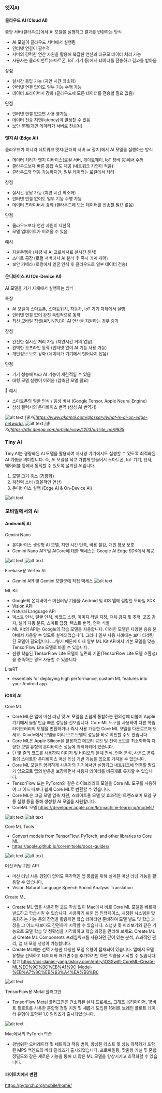 ### 엣지AI

#### 클라우드 AI (Cloud AI)

중앙 서버(클라우드)에서 AI 모델을 실행하고 결과를 반환하는 방식
- AI 모델이 클라우드 서버에서 실행됨
- 인터넷 연결이 필수적
- 서버의 강력한 연산 자원을 활용해 복잡한 연산과 대규모 데이터 처리 가능
- 사용자는 클라이언트(스마트폰, IoT 기기 등)에서 데이터를 전송하고 결과를 받아옴

장점
- 실시간 응답 가능 (지연 시간 최소화)
- 인터넷 연결 없이도 일부 기능 수행 가능
- 데이터 프라이버시 강화 (클라우드에 모든 데이터를 전송할 필요 없음)

단점

- 인터넷 연결 없으면 사용 불가능
- 데이터 전송 지연(latency)이 발생할 수 있음
- 보안 문제(개인 데이터가 서버로 전송됨)

#### 엣지 AI (Edge AI)
클라우드가 아니라 네트워크 엣지(근처의 서버 or 장치)에서 AI 모델을 실행하는 방식

- 데이터 처리가 엣지 디바이스(로컬 서버, 게이트웨이, IoT 장비 등)에서 수행
- 클라우드보다 빠른 응답 속도 제공 (네트워크 지연이 적음)
- 클라우드와 연동 가능하지만, 일부 데이터는 로컬에서 처리

장점

- 실시간 응답 가능 (지연 시간 최소화)
- 인터넷 연결 없이도 일부 기능 수행 가능
- 데이터 프라이버시 강화 (클라우드에 모든 데이터를 전송할 필요 없음)

단점

- 클라우드보다 연산 자원이 제한적
- 모델 업데이트가 어려울 수 있음

예시
- 자율주행차 (차량 내 AI 프로세서로 실시간 분석)
- 스마트 공장 (로컬 서버에서 AI 분석 후 즉시 기계 제어)
- 보안 카메라 (로컬에서 얼굴 인식 후 클라우드로 일부 데이터 전송)

#### 온디바이스 AI (On-Device AI)

AI 모델을 기기 자체에서 실행하는 방식

특징
- AI 모델이 스마트폰, 스마트워치, 자동차, IoT 기기 자체에서 실행
- 인터넷 연결 없이 완전 독립적으로 동작
- 최신 모바일 칩셋(AP, NPU)이 AI 연산을 지원하는 경우 증가

장점

- 완전한 실시간 처리 가능 (지연시간 거의 없음)
- 완벽한 오프라인 동작 (인터넷 없이 AI 기능 사용 가능)
- 개인정보 보호 강화 (데이터가 기기에서 벗어나지 않음)

단점

- 기기 성능에 따라 AI 기능이 제한적일 수 있음
- 대형 모델 실행이 어려움 (압축된 모델 필요)

🔹 예시
- 스마트폰의 얼굴 인식 / 음성 비서 (Google Tensor, Apple Neural Engine)
- 삼성 갤럭시의 온디바이스 번역 (삼성 AI 번역기)


![alt text](image/edgeai.png)
*[출처]https://www.akamai.com/glossary/what-is-ai-on-edge-networks*
![alt text](image/ondevice.png)
*[출처]https://dbr.donga.com/article/view/1203/article_no/9635*

### Tiny AI

Tiny AI는 경량화된 AI 모델을 활용하여 저사양 기기에서도 실행할 수 있도록 최적화된 AI 기술을 의미합니다.
즉, AI 모델을 작고 가볍게 만들어서 스마트폰, IoT 기기, 센서, 웨어러블 등에서 동작할 수 있도록 설계된 AI입니다.

1. 모델 크기 축소 (경량화)
2. 저전력 소비 (효율적인 연산)
3. 온디바이스 실행 (Edge AI & On-Device AI)

![alt text](image/tinyai.png)

### 모바일에서의 AI

#### Android의 AI

Gemini Nano
- 온디바이스 생성형 AI 모델, 지연 시간 단축, 비용 절감, 개인 정보 보호
- Gemini Nano API 및 AICore에 대한 액세스는 Google AI Edge SDK에서 제공

![alt text](image/gemininano1.png)
![alt text](image/gemininano2.png)


Firebase용 Vertex AI
- Gemini API 및 Gemini 모델군에 직접 액세스
![alt text](image/vertexai.png)

ML Kit
- Google의 온디바이스 머신러닝 기술을 Android 및 iOS 앱에 결합한 모바일 SDK
- Vision API
- Natural Language API
- 텍스트 인식, 얼굴 인식, 바코드 스캔, 이미지 라벨 지정, 객체 감지 및 추적, 포즈 감지, 셀카 자동 분류, 스마트 답장, 텍스트 번역, 언어 식별
- ML Kit의 API는 Google의 학습 모델을 사용합니다. 이러한 모델은 다양한 응용 분야에서 사용할 수 있도록 설계되었습니다. 그러나 일부 사용 사례에는 보다 타겟팅된 모델이 필요합니다. 그렇기 때문에 이제 일부 ML Kit API에서 기본 모델을 맞춤 TensorFlow Lite 모델로 바꿀 수 있습니다.
- 선행 학습된 TensorFlow Lite 모델이 일련의 기준(TensorFlow Lite 모델 호환성)을 충족하는 경우 사용할 수 있습니다

LiteRT
- essentials for deploying high performance, custom ML features into your Android app.
          
#### iOS의 AI

Core ML

- Core ML은 앱에 머신 러닝 및 AI 모델을 손쉽게 통합하는 편의성에 더불어 Apple 기기에서 놀랄 만큼 빠른 성능을 선보입니다. Core ML 도구를 사용하여 다른 학습 라이브러리의 모델을 변환하거나 즉시 사용 가능한 Core ML 모델을 다운로드해 보세요. Xcode에서 모델을 미리 보고 모델의 성능을 바로 확인할 수도 있습니다.
- Core ML은 Apple Silicon을 활용하고 메모리 공간 및 전력 소모를 최소화하여 다양한 모델 유형의 온디바이스 성능에 최적화되어 있습니다.
- 단 몇 줄의 코드를 사용하여 이미지 및 비디오의 물체 인식, 언어 분석, 사운드 분류 등의 스마트한 온디바이스 머신 러닝 기반 기능을 앱으로 가져올 수 있습니다.
- Core ML 모델은 엄격하게 사용자의 기기에서만 실행되고 네트워크에 연결할 필요가 없으므로 앱의 반응을 보장하면서 사용자 데이터를 비공개로 유지할 수 있습니다.
- TensorFlow 또는 PyTorch와 같은 라이브러리의 모델을 Core ML 도구를 사용하여 그 어느 때보다 쉽게 Core ML로 변환할 수 있습니다.
- Core ML은 고급 모델 압축 지원, 스테이트풀 모델 및 효과적인 트랜스포머 모델 구동 실행 등을 통해 생성형 AI 모델을 지원합니다.
- CoreML 모델 https://developer.apple.com/kr/machine-learning/models/

![alt text](image/CoreMLArch.png)
![alt text](image/CoreMLEff.png)

Core ML Tools
- Convert models from TensorFlow, PyTorch, and other libraries to Core ML.
- https://apple.github.io/coremltools/docs-guides/

![alt text](image/CoreMLTools.png)
![alt text](image/CoreMLToolsAb.png)

머신 러닝 기반 API
- 머신 러닝 사용 경험이 없어도 즉각적인 앱 통합을 위해 설계된 머신 러닝 기능을 활용할 수 있습니다.
- Vision
Natural Language
Speech
Sound Analysis
Translation

Create ML
- Create ML 앱을 사용하면 코드 작성 없이 Mac에서 바로 Core ML 모델을 빠르게 빌드하고 학습시킬 수 있습니다. 사용하기 쉬운 앱 인터페이스, 내장된 시스템을 맞춤화하는 기능 등의 장점을 활용하면 학습 데이터만 준비하여 모델 빌드 및 학습 과정을 그 어느 때보다도 간편하게 시작할 수 있습니다. 스냅샷 및 미리보기와 같은 기능으로 모델 학습 및 정확성을 시각화하고 학습 과정을 관리해 보세요. Create ML과 Create ML Components 프레임워크를 사용하면 깊이 있는 분석, 효과적인 관리, 앱 내 모델 생성이 가능합니다.
- Create ML에는 선택 가능한 다양한 모델 유형이 탑재되어 있습니다. 앱에서 모델 유형을 선택하고 데이터와 매개변수를 추가하기만 하면 학습을 시작할 수 있습니다.
- 참고 https://ios-daniel-yang.tistory.com/entry/iOSSwift-CoreML-Create-ML%EC%9C%BC%EB%A1%9C-Model-%EB%A7%8C%EB%93%A4%EA%B8%B0

![alt text](image/createml.png)

TensorFlow용 Metal 플러그인
- TensorFlow Metal 플러그인은 간소화된 설치 프로세스, 그래프 옵티마이저, 16비트 플로트를 사용한 혼합형 정밀 지원 및 새롭게 도입된 16비트 브레인 플로트 데이터 유형이 포함된 1.0 릴리즈가 출시되었습니다.

![alt text](image/mlmetal.png)

Mac에서의 PyTorch 학습
- 광범위한 오퍼레이터 및 네트워크 적용 범위, 향상된 테스트 및 성능 최적화가 포함된 MPS 백엔드의 베타 릴리즈가 출시되었습니다. 프로파일링, 맞춤형 커널 및 혼합 정밀도와 같은 새로운 기능을 통해 더 많은 ML 모델을 향상시키고 최적화할 수 있습니다.

#### 파이토치에서 변환
https://pytorch.org/mobile/home/